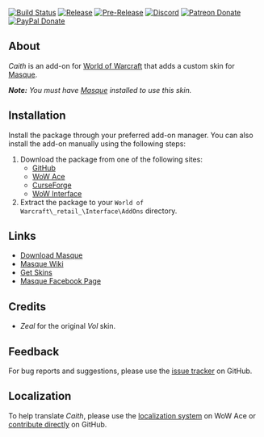 [![Build Status](https://img.shields.io/travis/StormFX/Masque_Caith/master.svg?label=Build&style=flat-square)](https://travis-ci.org/StormFX/Masque_Caith)
[![Release](https://img.shields.io/github/release/StormFX/Masque_Caith.svg?label=Release&style=flat-square)](https://github.com/StormFX/Masque_Caith/releases)
[![Pre-Release](https://img.shields.io/github/tag-pre/StormFX/Masque_Caith.svg?label=Pre-Release&style=flat-square)](https://github.com/StormFX/Masque_Caith/releases)
[![Discord](https://img.shields.io/badge/Discord-StormFX-7289da.svg?style=flat-square)](https://discord.gg/Q2s9MD)
[![Patreon Donate](https://img.shields.io/badge/Patreon-Donate-f96854.svg?style=flat-square)](https://www.patreon.com/stormfx)
[![PayPal Donate](https://img.shields.io/badge/PayPal-Donate-009CDE.svg?style=flat-square)](https://www.paypal.com/cgi-bin/webscr?cmd=_s-xclick&hosted_button_id=EELAK9TC4W4KQ)

## About

_Caith_ is an add-on for [World of Warcraft](https://worldofwarcraft.com "World of Warcraft") that adds a custom skin for [Masque][].

_**Note:** You must have [Masque][] installed to use this skin._

## Installation

Install the package through your preferred add-on manager. You can also install the add-on manually using the following steps:

1. Download the package from one of the following sites:
    - [GitHub](https://github.com/StormFX/Masque_Caith "Download from GitHub")
    - [WoW Ace](https://www.wowace.com/projects/masque-caith "Download from WoW Ace")
    - [CurseForge](https://www.curseforge.com/wow/addons/masque-caith "Download from CurseForge")
    - [WoW Interface](https://www.wowinterface.com/downloads/info8869 "Download from WoW Interface")  
2. Extract the package to your `World of Warcraft\_retail_\Interface\AddOns` directory.

## Links

- [Download Masque][Masque]
- [Masque Wiki](https://github.com/StormFX/Masque/wiki "Masque Wiki")
- [Get Skins](https://github.com/StormFX/Masque/wiki/Skin-List "Masque Skin List")
- [Masque Facebook Page](https://www.facebook.com/masqueui "Masque on Facebook")

## Credits

- _Zeal_ for the original _Vol_ skin.

## Feedback

For bug reports and suggestions, please use the [issue tracker](https://github.com/StormFX/Masque_Caith/issues "Report an Issue") on GitHub.

## Localization

To help translate _Caith_, please use the [localization system](https://www.wowace.com/projects/masque-caith/localization "Translate on WoW Ace") on WoW Ace or [contribute directly](https://github.com/StormFX/Masque_Caith "Translate on GitHub") on GitHub.

[Masque]: https://www.wowace.com/projects/masque (Download Masque)
